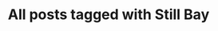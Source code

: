 ---
layout: tag
title: "All posts tagged with Still Bay"
permalink: /weblog/tags/still-bay/
taxonomy: Still Bay
---